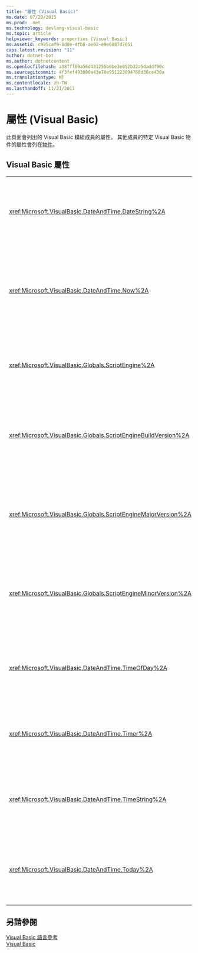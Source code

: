 ```yaml
---
title: "屬性 (Visual Basic)"
ms.date: 07/20/2015
ms.prod: .net
ms.technology: devlang-visual-basic
ms.topic: article
helpviewer_keywords: properties [Visual Basic]
ms.assetid: c995caf9-8d0e-4fb8-ae02-e9e6087d7651
caps.latest.revision: "11"
author: dotnet-bot
ms.author: dotnetcontent
ms.openlocfilehash: a38fff09a56d431255b0be3e052b32a5daddf90c
ms.sourcegitcommit: 4f3fef493080a43e70e951223894768d36ce430a
ms.translationtype: MT
ms.contentlocale: zh-TW
ms.lasthandoff: 11/21/2017
---
```

# <a name="properties-visual-basic"></a>屬性 (Visual Basic)
此頁面會列出的 Visual Basic 模組成員的屬性。 其他成員的特定 Visual Basic 物件的屬性會列在[物件](../../visual-basic/language-reference/objects/index.md)。  
  
## <a name="visual-basic-properties"></a>Visual Basic 屬性  
  
|||  
|---|---|  
|<xref:Microsoft.VisualBasic.DateAndTime.DateString%2A>|傳回或設定`String`代表您系統的目前日期的值。|  
|<xref:Microsoft.VisualBasic.DateAndTime.Now%2A>|傳回`Date`值，其中包含目前的日期和時間，根據您的系統。|  
|<xref:Microsoft.VisualBasic.Globals.ScriptEngine%2A>|傳回`String`代表執行階段目前使用中的。|  
|<xref:Microsoft.VisualBasic.Globals.ScriptEngineBuildVersion%2A>|傳回`Integer`包含目前使用中的執行階段的組建版本號碼。|  
|<xref:Microsoft.VisualBasic.Globals.ScriptEngineMajorVersion%2A>|傳回`Integer`包含目前使用中的執行階段的主要版本號碼。|  
|<xref:Microsoft.VisualBasic.Globals.ScriptEngineMinorVersion%2A>|傳回`Integer`包含目前使用中的執行階段的次要版本號碼。|  
|<xref:Microsoft.VisualBasic.DateAndTime.TimeOfDay%2A>|傳回或設定`Date`值，內含您系統的目前時間。|  
|<xref:Microsoft.VisualBasic.DateAndTime.Timer%2A>|傳回`Double`午夜起過的值，表示秒數。|  
|<xref:Microsoft.VisualBasic.DateAndTime.TimeString%2A>|傳回或設定`String`值，代表您系統的目前時間。|  
|<xref:Microsoft.VisualBasic.DateAndTime.Today%2A>|傳回或設定`Date`值，內含您系統的目前日期。|  
  
## <a name="see-also"></a>另請參閱  
 [Visual Basic 語言參考](../../visual-basic/language-reference/index.md)  
 [Visual Basic](../../visual-basic/index.md)
